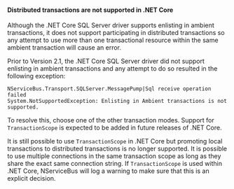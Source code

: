 
#### Distributed transactions are not supported in .NET Core

Although the .NET Core SQL Server driver supports enlisting in ambient transactions, it does not support participating in distributed transactions so any attempt to use more than one transactional resource within the same ambient transaction will cause an error.

Prior to Version 2.1, the .NET Core SQL Server driver did not support enlisting in ambient transactions and any attempt to do so resulted in the following exception:

```
NServiceBus.Transport.SQLServer.MessagePump|Sql receive operation failed
System.NotSupportedException: Enlisting in Ambient transactions is not supported.
```

To resolve this, choose one of the other transaction modes. Support for `TransactionScope` is expected to be added in future releases of .NET Core.

It is still possible to use `TransactionScope` in .NET Core but promoting local transactions to distributed transactions is no longer supported. It is possible to use multiple connections in the same transaction scope as long as they share the exact same connection string. If `TransactionScope` is used within .NET Core, NServiceBus will log a warning to make sure that this is an explicit decision.
